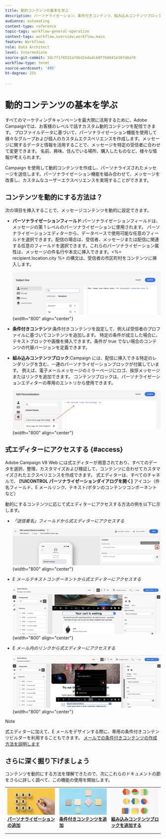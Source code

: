 ```yaml
---
title: 動的コンテンツの基本を学ぶ
description: パーソナライゼーション、条件付きコンテンツ、組み込みコンテンツブロックを使用して、コンテンツを動的にする方法を説明します。
audience: automating
content-type: reference
topic-tags: workflow-general-operation
context-tags: workflow,overview;workflow,main
feature: Workflows
role: Data Architect
level: Intermediate
source-git-commit: 3dc7f1f6522a7dbd2edadcb0f7b8841e30fd8af0
workflow-type: tm+mt
source-wordcount: '495'
ht-degree: 25%

---
```



# 動的コンテンツの基本を学ぶ

すべてのマーケティングキャンペーンを最大限に活用するために、Adobe Campaignでは、お客様のレベルで話すカスタム動的コンテンツを配信できます。 プロファイルデータに基づいて、パーソナライゼーション機能を使用して様々なグループおよび個人のカスタムエクスペリエンスを作成します。メッセージに関するデータと情報を活用することで、メッセージを特定の受信者に合わせて変更できます。 名前、興味、住んでいる場所、購入したものなど、様々な情報が考えられます。

Campaign を使用して動的コンテンツを作成し、パーソナライズされたメッセージを送信します。パーソナライゼーション機能を組み合わせて、メッセージを改善し、カスタムなユーザーエクスペリエンスを実現することができます。

## コンテンツを動的にする方法は？

次の項目を挿入することで、メッセージコンテンツを動的に設定できます。

* **パーソナライゼーションフィールド**:パーソナライゼーションフィールドは、メッセージの第 1 レベルのパーソナライゼーションに使用されます。 パーソナライゼーションエディターから、データベースで使用可能な任意のフィールドを選択できます。配信の場合は、受信者、メッセージまたは配信に関連する任意のフィールドを選択できます。これらのパーソナライゼーション属性は、メッセージの件名行や本文に挿入できます。&lt;%= recipient.location.city %> の構文は、受信者の市区町村をコンテンツに挿入します。

  ![](assets/perso-subject-line.png){width="800" align="center"}

* **条件付きコンテンツ**:条件付きコンテンツを設定して、例えば受信者のプロファイルに基づいてコンテンツを追加します。 特定の条件が成立した場合に、テキストブロックや画像を挿入できます。条件が true でない場合のコンテンツの代替バージョンを定義できます。

* **組み込みコンテンツブロック**:Campaign には、配信に挿入できる特定のレンダリングを含む、一連のパーソナライゼーションブロックが付属しています。 例えば、電子メールメッセージのミラーページにロゴ、挨拶メッセージまたはリンクを追加できます。 コンテンツブロックは、パーソナライゼーションエディターの専用のエントリから使用できます。

  ![](assets/perso-content-blocks.png){width="800" align="center"}

## 式エディターにアクセスする {#access}

Adobe Campaign V8 Web には式エディターが用意されており、すべてのデータを選択、整理、カスタマイズおよび検証して、コンテンツに合わせてカスタマイズされたエクスペリエンスを作成できます。 式エディターは、すべてのチャネルで、 **[!UICONTROL パーソナライゼーションダイアログを開く]** アイコン（件名フィールド、E メールリンク、テキスト/ボタンのコンテンツコンポーネントなど）

動的にするコンテンツに応じて式エディターにアクセスする方法の例を以下に示します。

* *「送信者名」フィールドから式エディターにアクセスする*

  ![](assets/expression-editor-access.png){width="800" align="center"}

* *E メールテキストコンポーネントから式エディターにアクセスする*

  ![](assets/expression-editor-access-email.png){width="800" align="center"}

* *E メール内のリンクから式エディターにアクセスする*

  ![](assets/perso-link-insert-icon.png){width="800" align="center"}

>[!NOTE]
>
>式エディターに加えて、E メールをデザインする際に、専用の条件付きコンテンツビルダーを利用することもできます。 [メールでの条件付きコンテンツの作成方法を説明します](conditions.md)

## さらに深く掘り下げましょう

コンテンツを動的にする方法を理解できたので、次にこれらのドキュメントの節をさらに詳しく調べて、この機能の使用を開始します。

<table style="table-layout:fixed"><tr style="border: 0;">
<td>
<a href="personalize.md">
<img alt="コンテンツのパーソナライズ" src="assets/do-not-localize/dynamic-personalization.jpg">
</a>
<div>
<a href="personalize.md"><strong>パーソナライゼーションの追加</strong></a>
</div>
<p>
</td>
<td>
<a href="conditions.md">
<img alt="リード" src="assets/do-not-localize/dynamic-conditional.jpg">
</a>
<div><a href="conditions.md"><strong>条件付きコンテンツを追加</strong>
</div>
<p>
</td>
<td>
<a href="content-blocks.md">
<img alt="低頻度" src="assets/do-not-localize/dynamic-content-blocks.jpg">
</a>
<div>
<a href="content-blocks.md"><strong>組み込みコンテンツブロックを追加する</strong></a>
</div>
<p></td>
</tr></table>
